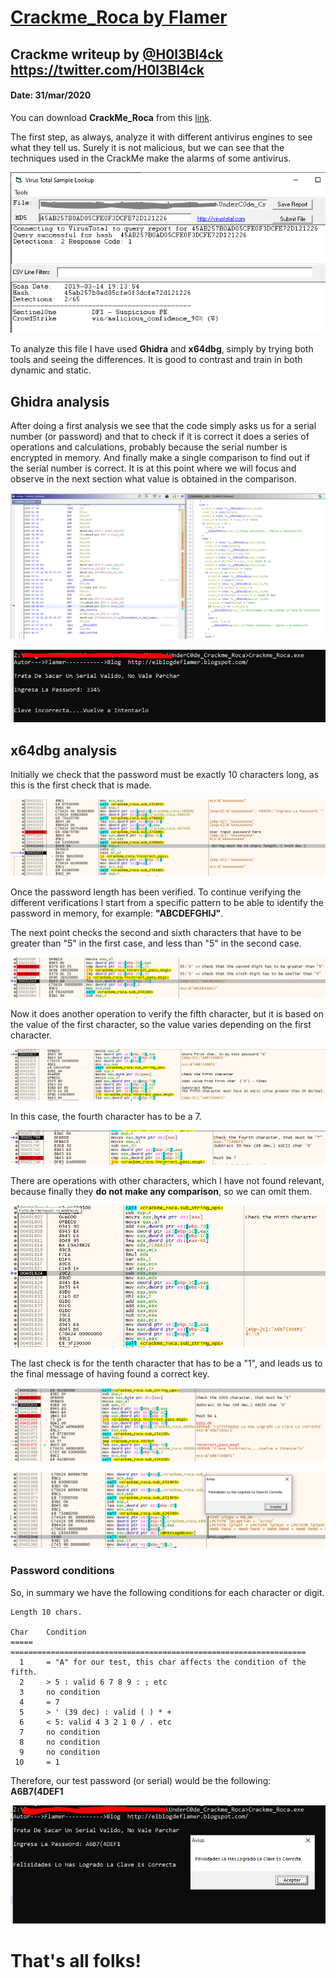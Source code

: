 # [Crackme_Roca by Flamer](https://underc0de.org/foro/ingenieria-inversa/crackme_roca-by-flamer/)


## Crackme writeup by [@H0l3Bl4ck](https://twitter.com/H0l3Bl4ck) https://twitter.com/H0l3Bl4ck
#### Date: 31/mar/2020 

You can download **CrackMe_Roca** from this [link](Crackme_Roca.zip). 

The first step, as always, analyze it with different antivirus engines to see what they tell us. Surely it is not malicious, but we can see that the techniques used in the CrackMe make the alarms of some antivirus.

![crackme_000](Crackme_Roca_00.png "Virus Total") 

To analyze this file I have used **Ghidra** and **x64dbg**, simply by trying both tools and seeing the differences. It is good to contrast and train in both dynamic and static.

## Ghidra analysis

After doing a first analysis we see that the code simply asks us for a serial number (or password) and that to check if it is correct it does a series of operations and calculations, probably because the serial number is encrypted in memory. And finally make a single comparison to find out if the serial number is correct. It is at this point where we will focus and observe in the next section what value is obtained in the comparison.

![crackme_001](Crackme_Roca_01.png "Ghidra") 

![crackme_002](Crackme_Roca_02.png "Ghidra")


## x64dbg analysis

Initially we check that the password must be exactly 10 characters long, as this is the first check that is made.

![crackme_003](Crackme_Roca_03.png "String 10 chars")

Once the password length has been verified. To continue verifying the different verifications I start from a specific pattern to be able to identify the password in memory, for example: **"ABCDEFGHIJ"**.

The next point checks the second and sixth characters that have to be greater than "5" in the first case, and less than "5" in the second case.

![crackme_004](Crackme_Roca_04.png "check second and sixth digit")

Now it does another operation to verify the fifth character, but it is based on the value of the first character, so the value varies depending on the first character.

![crackme_005](Crackme_Roca_05.png "check fifth char")

In this case, the fourth character has to be a 7.

![crackme_006](Crackme_Roca_06.png "check fourth char")

There are operations with other characters, which I have not found relevant, because finally they **do not make any comparison**, so we can omit them.

![crackme_007](Crackme_Roca_07.png "no cmp")

The last check is for the tenth character that has to be a "1", and leads us to the final message of having found a correct key.

![crackme_008](Crackme_Roca_08.png "final check")

![crackme_009](Crackme_Roca_09.png "correct key")


### Password conditions

So, in summary we have the following conditions for each character or digit.

	Length 10 chars.
	
	Char	Condition
	=====	==================================================================
	  1     = "A" for our test, this char affects the condition of the fifth.
      2     > 5 : valid 6 7 8 9 : ; etc
	  3     no condition
	  4     = 7 
	  5     > ' (39 dec) : valid ( ) * +
	  6     < 5: valid 4 3 2 1 0 / . etc 
	  7     no condition
	  8     no condition
	  9     no condition
	 10     = 1


Therefore, our test password (or serial) would be the following: **A6B7(4DEF1**

![crackme_010](Crackme_Roca_10.png "test key")


# That's all folks!


